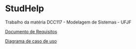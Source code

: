 # StudHelp

Trabalho da matéria DCC117 - Modelagem de Sistemas - UFJF

[Documento de Requisitos](https://docs.google.com/document/d/1RxyWyKjqwz9kEvx3caPUfI-cxhhJ60OmMy1iSTVg0FQ/edit?usp=sharing)

[Diagrama de caso de uso](https://drive.google.com/file/d/1BTX8_ynneNfLRRlMnj2I7GLwbHxR1Ws1/view?usp=sharing)
